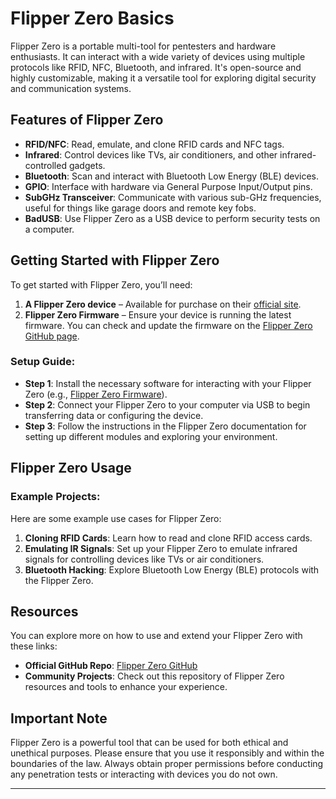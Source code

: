 # Flipper Zero Basics

Flipper Zero is a portable multi-tool for pentesters and hardware enthusiasts. It can interact with a wide variety of devices using multiple protocols like RFID, NFC, Bluetooth, and infrared. It's open-source and highly customizable, making it a versatile tool for exploring digital security and communication systems.

## Features of Flipper Zero

- **RFID/NFC**: Read, emulate, and clone RFID cards and NFC tags.
- **Infrared**: Control devices like TVs, air conditioners, and other infrared-controlled gadgets.
- **Bluetooth**: Scan and interact with Bluetooth Low Energy (BLE) devices.
- **GPIO**: Interface with hardware via General Purpose Input/Output pins.
- **SubGHz Transceiver**: Communicate with various sub-GHz frequencies, useful for things like garage doors and remote key fobs.
- **BadUSB**: Use Flipper Zero as a USB device to perform security tests on a computer.
  
## Getting Started with Flipper Zero

To get started with Flipper Zero, you’ll need:
1. **A Flipper Zero device** – Available for purchase on their [official site](https://flipperzero.one/).
2. **Flipper Zero Firmware** – Ensure your device is running the latest firmware. You can check and update the firmware on the [Flipper Zero GitHub page](https://github.com/Flipper-Zero).

### Setup Guide:
- **Step 1**: Install the necessary software for interacting with your Flipper Zero (e.g., [Flipper Zero Firmware](https://github.com/Flipper-Zero)).
- **Step 2**: Connect your Flipper Zero to your computer via USB to begin transferring data or configuring the device.
- **Step 3**: Follow the instructions in the Flipper Zero documentation for setting up different modules and exploring your environment.

## Flipper Zero Usage

### Example Projects:
Here are some example use cases for Flipper Zero:

1. **Cloning RFID Cards**: Learn how to read and clone RFID access cards.
2. **Emulating IR Signals**: Set up your Flipper Zero to emulate infrared signals for controlling devices like TVs or air conditioners.
3. **Bluetooth Hacking**: Explore Bluetooth Low Energy (BLE) protocols with the Flipper Zero.

## Resources

You can explore more on how to use and extend your Flipper Zero with these links:

- **Official GitHub Repo**: [Flipper Zero GitHub](https://github.com/Flipper-Zero)
- **Community Projects**: Check out this repository of Flipper Zero resources and tools to enhance your experience.


## Important Note

Flipper Zero is a powerful tool that can be used for both ethical and unethical purposes. Please ensure that you use it responsibly and within the boundaries of the law. Always obtain proper permissions before conducting any penetration tests or interacting with devices you do not own.

---
